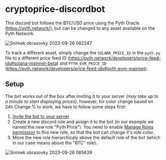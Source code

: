 ﻿# cryptoprice-discordbot

This discord bot follows the BTC/USD price using the Pyth Oracle (https://pyth.network/), but can be changed to any asset available on the Pyth Network. 

![Snímek obrazovky 2023-09-26 082247](https://github.com/0xmakerr/cryptoprice-discordbot/assets/25880864/d447674a-cb44-4183-a312-f33923253802)

To track a different asset, simply change the `SOLANA_PRICE_ID` in the `pyth.py` file to a different price feed ID (https://pyth.network/developers/price-feed-ids#solana-mainnet-beta) and `PYTH_EVM_PRICE_ID` (https://pyth.network/developers/price-feed-ids#pyth-evm-mainnet).

## Setup
The bot works out of the box after inviting it to your server *(may take up to a minute to start displaying prices)*, however, for color change based on 24h Change % to work, we have to follow some steps first:

1) [Invite the bot to your server](https://discord.com/api/oauth2/authorize?client_id=1150124229224824983&permissions=335546368&scope=bot)
2) Create a new discord role and assign it to the bot (in our example we named the new role "Pyth Price"). You need to enable [Manage Roles permission](https://github.com/0xmakerr/cryptoprice-discordbot/assets/25880864/b1f58c6a-eaa3-4d2e-bafb-3af81d06ec61) to this new role, so that the bot can change it's role color.
3) Move the new role hierarchicaly above the default role of the bot (which in our case means above the "BTC" role).

![Snímek obrazovky 2023-09-26 085639](https://github.com/0xmakerr/cryptoprice-discordbot/assets/25880864/561f27f6-4a27-41aa-ae63-7646d0c7fde2)
